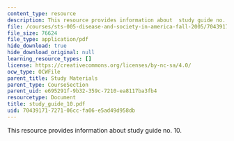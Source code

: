 ```yaml
---
content_type: resource
description: This resource provides information about  study guide no. 10.
file: /courses/sts-005-disease-and-society-in-america-fall-2005/70439171727106ccfa06e5ad49d958db_study_guide_10.pdf
file_size: 76624
file_type: application/pdf
hide_download: true
hide_download_original: null
learning_resource_types: []
license: https://creativecommons.org/licenses/by-nc-sa/4.0/
ocw_type: OCWFile
parent_title: Study Materials
parent_type: CourseSection
parent_uid: e695291f-9b32-359c-7210-ea8117ba3fb4
resourcetype: Document
title: study_guide_10.pdf
uid: 70439171-7271-06cc-fa06-e5ad49d958db
---
```

This resource provides information about  study guide no. 10.